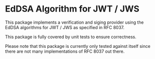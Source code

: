 EdDSA Algorithm for JWT / JWS
=============================

This package implements a verification and siging provider using the EdDSA algorithms for JWT / JWS as specified in RFC 8037.

This package is fully covered by unit tests to ensure correctness.

Please note that this package is currently only tested against itself since there are not many implementations of RFC 8037 out there.